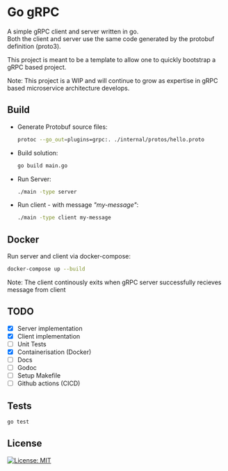 # Go gRPC

A simple gRPC client and server written in go.\
Both the client and server use the same code generated by the protobuf definition (proto3).

This project is meant to be a template to allow one to quickly bootstrap a gRPC based project.

Note: This project is a WIP and will continue to grow as expertise in gRPC based microservice architecture develops.

## Build

- Generate Protobuf source files:

  ```sh
  protoc --go_out=plugins=grpc:. ./internal/protos/hello.proto
  ```

- Build solution:

  ```sh
  go build main.go
  ```

- Run Server:

  ```sh
  ./main -type server
  ```

- Run client - with message _"my-message"_:

  ```sh
  ./main -type client my-message
  ```

## Docker

Run server and client via docker-compose:

  ```sh
  docker-compose up --build
  ```

Note: The client continously exits when gRPC server successfully recieves message from client

## TODO

- [x] Server implementation
- [x] Client implementation
- [ ] Unit Tests
- [x] Containerisation (Docker)
- [ ] Docs
- [ ] Godoc
- [ ] Setup Makefile
- [ ] Github actions (CICD)

## Tests

  ```sh
  go test
  ```

## License

[![License: MIT](https://img.shields.io/badge/License-MIT-yellow.svg)](https://opensource.org/licenses/MIT)
